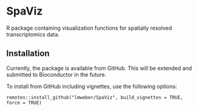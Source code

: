 # SpaViz

R package containing visualization functions for spatially resolved transcriptomics data.


## Installation

Currently, the package is available from GitHub. This will be extended and submitted to Bioconductor in the future.

To install from GitHub including vignettes, use the following options:

```
remotes::install_github("lmweber/SpaViz", build_vignettes = TRUE, force = TRUE)
```

